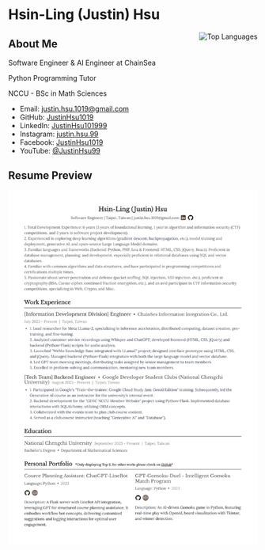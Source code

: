 # Hsin-Ling (Justin) Hsu

<a href="https://github.com/JustinHsu1019/JustinHsu1019/blob/main/Top_Lang.md">
  <img align="right" src="https://justinhsu-stats.vercel.app/api/top-langs/?username=JustinHsu1019&hide=html" alt="Top Languages" />
</a>

## About Me

Software Engineer & AI Engineer at ChainSea

Python Programming Tutor

NCCU - BSc in Math Sciences

- Email: [justin.hsu.1019@gmail.com](mailto:justin.hsu.1019@gmail.com)
- GitHub: [JustinHsu1019](https://github.com/JustinHsu1019/)
- LinkedIn: [JustinHsu101999](https://www.linkedin.com/in/justinhsu101999/)
- Instagram: [justin.hsu.99](https://www.instagram.com/justin.hsu.99/)
- Facebook: [JustinHsu1019](https://www.facebook.com/JustinHsu1019/)
- YouTube: [@JustinHsu99](https://www.youtube.com/@JustinHsu99)

## Resume Preview

<a href="https://github.com/JustinHsu1019/JustinHsu1019/raw/main/JustinHsu_Resume.pdf">
  <img src="https://github.com/JustinHsu1019/JustinHsu1019/raw/main/JustinHsu_Resume.png" alt="Justin Hsu Resume Preview" />
</a>
